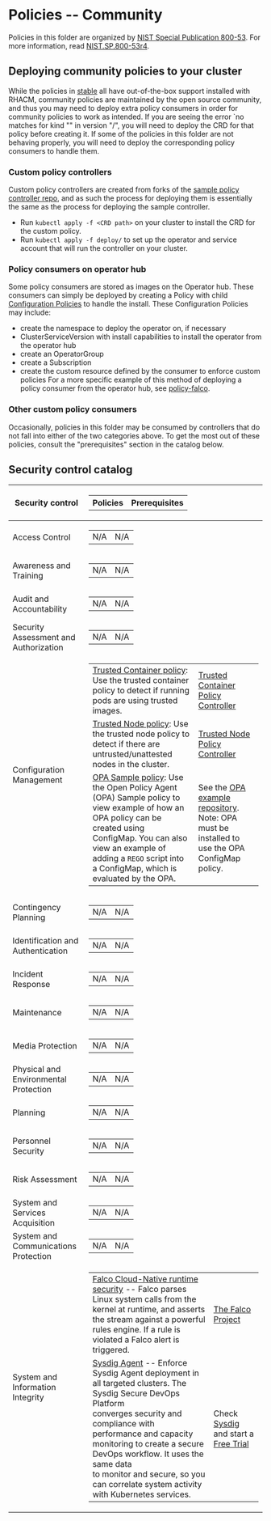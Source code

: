 # Policies -- Community
Policies in this folder are organized by [NIST Special Publication 800-53](https://nvd.nist.gov/800-53). For more information, read [NIST.SP.800-53r4](https://nvlpubs.nist.gov/nistpubs/SpecialPublications/NIST.SP.800-53r4.pdf).

## Deploying community policies to your cluster
While the policies in [stable](../stable) all have out-of-the-box support installed with RHACM, community policies are maintained by the open source community, and thus you may need to deploy extra policy consumers in order for community policies to work as intended. If you are seeing the error `no matches for kind "<resource name>" in version "<group>/<version>", you will need to deploy the CRD for that policy before creating it. If some of the policies in this folder are not behaving properly, you will need to deploy the corresponding policy consumers to handle them.

### Custom policy controllers
Custom policy controllers are created from forks of the [sample policy controller repo](https://github.com/open-cluster-management/multicloud-operators-policy-controller), and as such the process for deploying them is essentially the same as the process for deploying the sample controller. 
- Run `kubectl apply -f <CRD path>` on your cluster to install the CRD for the custom policy.
- Run `kubectl apply -f deploy/` to set up the operator and service account that will run the controller on your cluster.

### Policy consumers on operator hub
Some policy consumers are stored as images on the Operator hub. These consumers can simply be deployed by creating a Policy with child [Configuration Policies](https://github.com/open-cluster-management/config-policy-controller) to handle the install. These Configuration Policies may include:
- create the namespace to deploy the operator on, if necessary
- ClusterServiceVersion with install capabilities to install the operator from the operator hub
- create an OperatorGroup
- create a Subscription
- create the custom resource defined by the consumer to enforce custom policies
For a more specific example of this method of deploying a policy consumer from the operator hub, see [policy-falco](./SI-System-and-Information-Integrity/policy-falco.yaml).

### Other custom policy consumers
Occasionally, policies in this folder may be consumed by controllers that do not fall into either of the two categories above. To get the most out of these policies, consult the "prerequisites" section in the catalog below.

## Security control catalog
| Security control | <table><tr><th>Policies</th><th>Prerequisites</th></tr></table> |
| --- | --- |
| Access Control | <table><tr><td>N/A</td><td>N/A</td></tr></table> |
| Awareness and Training | <table><tr><td>N/A</td><td>N/A</td></tr></table> |
| Audit and Accountability | <table><tr><td>N/A</td><td>N/A</td></tr></table>|
| Security Assessment and Authorization | <table><tr><td>N/A</td><td>N/A</td></tr></table> |
| Configuration Management | <table><tr><td>[Trusted Container policy](./CM-Configuration-Management/policy-trusted-container.yaml): Use the trusted container policy to detect if running pods are using trusted images.</td><td>[Trusted Container Policy Controller](https://github.com/ycao56/trusted-container-policy-controller)</td></tr><tr><td>[Trusted Node policy](./CM-Configuration-Management/policy-trusted-node.yaml): Use the trusted node policy to detect if there are untrusted/unattested nodes in the cluster.</td><td>[Trusted Node Policy Controller](https://github.com/lumjjb/trusted-node-policy-controller)</td></tr><tr><td>[OPA Sample policy](./CM-Configuration-Management/policy-opa-sample.yaml): Use the Open Policy Agent (OPA) Sample policy to view example of how an OPA policy can be <br>created using ConfigMap. You can also view an example of adding a `REGO` script into a ConfigMap, which is evaluated by the OPA.</td><td>See the [OPA example repository](https://github.com/ycao56/mcm-opa). Note: OPA must be installed to use the OPA ConfigMap policy.</td></tr></table> |
| Contingency Planning | <table><tr><td>N/A</td><td>N/A</td></tr></table> |
| Identification and Authentication | <table><tr><td>N/A</td><td>N/A</td></tr></table> |
| Incident Response | <table><tr><td>N/A</td><td>N/A</td></tr></table> |
| Maintenance | <table><tr><td>N/A</td><td>N/A</td></tr></table> |
| Media Protection | <table><tr><td>N/A</td><td>N/A</td></tr></table> |
| Physical and Environmental Protection | <table><tr><td>N/A</td><td>N/A</td></tr></table> |
| Planning | <table><tr><td>N/A</td><td>N/A</td></tr></table> |
| Personnel Security | <table><tr><td>N/A</td><td>N/A</td></tr></table> |
| Risk Assessment | <table><tr><td>N/A</td><td>N/A</td></tr></table> |
| System and Services Acquisition | <table><tr><td>N/A</td><td>N/A</td></tr></table> |
| System and Communications Protection | <table><tr><td>N/A</td><td>N/A</td></tr></table> |
| System and Information Integrity | <table><tr><td>[Falco Cloud-Native runtime security](./SI-System-and-Information-Integrity/policy-falco.yaml) -- Falco parses Linux system calls from the kernel at runtime, and asserts <br>the stream against a powerful rules engine. If a rule is violated a Falco alert is triggered.</td><td>[The Falco Project](https://falco.org/)</td></tr><tr><td>[Sysdig Agent](./SI-System-and-Information-Integrity/policy-sysdig.yaml) -- Enforce Sysdig Agent deployment in all targeted clusters. The Sysdig Secure DevOps Platform <br> converges security and compliance with performance and capacity monitoring to create a secure DevOps workflow. It uses the same data <br>to monitor and secure, so you can correlate system activity with Kubernetes services.</td><td>Check [Sysdig](https://sysdig.com/) and start a [Free Trial](https://go.sysdig.com/IBM-OpenShift-Everywhere.html)</td></tr></table> |
